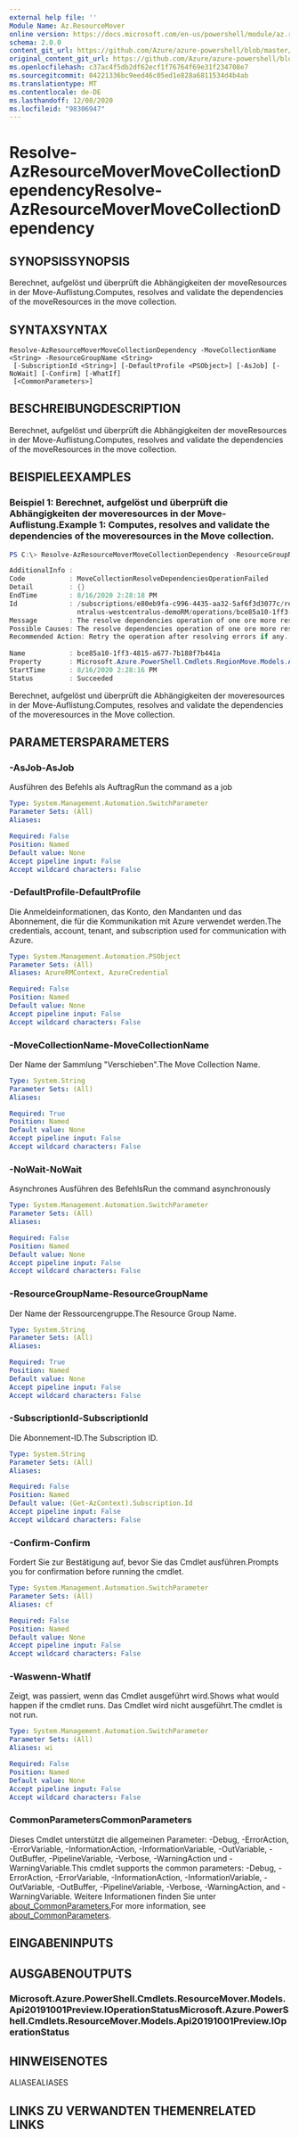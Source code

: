 ```yaml
---
external help file: ''
Module Name: Az.ResourceMover
online version: https://docs.microsoft.com/en-us/powershell/module/az.resourcemover/resolve-azresourcemovermovecollectiondependency
schema: 2.0.0
content_git_url: https://github.com/Azure/azure-powershell/blob/master/src/ResourceMover/help/Resolve-AzResourceMoverMoveCollectionDependency.md
original_content_git_url: https://github.com/Azure/azure-powershell/blob/master/src/ResourceMover/help/Resolve-AzResourceMoverMoveCollectionDependency.md
ms.openlocfilehash: c37ac4f5db2df62ecf1f76764f69e31f234708e7
ms.sourcegitcommit: 04221336bc9eed46c05ed1e828a6811534d4b4ab
ms.translationtype: MT
ms.contentlocale: de-DE
ms.lasthandoff: 12/08/2020
ms.locfileid: "98306947"
---
```

# <span data-ttu-id="ea4b3-101">Resolve-AzResourceMoverMoveCollectionDependency</span><span class="sxs-lookup"><span data-stu-id="ea4b3-101">Resolve-AzResourceMoverMoveCollectionDependency</span></span>

## <span data-ttu-id="ea4b3-102">SYNOPSIS</span><span class="sxs-lookup"><span data-stu-id="ea4b3-102">SYNOPSIS</span></span>
<span data-ttu-id="ea4b3-103">Berechnet, aufgelöst und überprüft die Abhängigkeiten der moveResources in der Move-Auflistung.</span><span class="sxs-lookup"><span data-stu-id="ea4b3-103">Computes, resolves and validate the dependencies of the moveResources in the move collection.</span></span>

## <span data-ttu-id="ea4b3-104">SYNTAX</span><span class="sxs-lookup"><span data-stu-id="ea4b3-104">SYNTAX</span></span>

```
Resolve-AzResourceMoverMoveCollectionDependency -MoveCollectionName <String> -ResourceGroupName <String>
 [-SubscriptionId <String>] [-DefaultProfile <PSObject>] [-AsJob] [-NoWait] [-Confirm] [-WhatIf]
 [<CommonParameters>]
```

## <span data-ttu-id="ea4b3-105">BESCHREIBUNG</span><span class="sxs-lookup"><span data-stu-id="ea4b3-105">DESCRIPTION</span></span>
<span data-ttu-id="ea4b3-106">Berechnet, aufgelöst und überprüft die Abhängigkeiten der moveResources in der Move-Auflistung.</span><span class="sxs-lookup"><span data-stu-id="ea4b3-106">Computes, resolves and validate the dependencies of the moveResources in the move collection.</span></span>

## <span data-ttu-id="ea4b3-107">BEISPIELE</span><span class="sxs-lookup"><span data-stu-id="ea4b3-107">EXAMPLES</span></span>

### <span data-ttu-id="ea4b3-108">Beispiel 1: Berechnet, aufgelöst und überprüft die Abhängigkeiten der moveresources in der Move-Auflistung.</span><span class="sxs-lookup"><span data-stu-id="ea4b3-108">Example 1: Computes, resolves and validate the dependencies of the moveresources in the Move collection.</span></span>
```powershell
PS C:\> Resolve-AzResourceMoverMoveCollectionDependency -ResourceGroupName "RG-MoveCollection-demoRM" -MoveCollectionName "PS-centralus-westcentralus-demoRM" 

AdditionalInfo : 
Code           : MoveCollectionResolveDependenciesOperationFailed
Detail         : {}
EndTime        : 8/16/2020 2:28:18 PM
Id             : /subscriptions/e80eb9fa-c996-4435-aa32-5af6f3d3077c/resourceGroups/RG-MoveCollection-demoRM/providers/Microsoft.Migrate/MoveCollections/PS-ce
                 ntralus-westcentralus-demoRM/operations/bce85a10-1ff3-4815-a677-7b188f7b441a
Message        : The resolve dependencies operation of one ore more resources has failed. Check the move status of the resource for more details. 
Possible Causes: The resolve dependencies operation of one ore more resources has failed.
Recommended Action: Retry the operation after resolving errors if any. If issue persists, contact support.
                     
Name           : bce85a10-1ff3-4815-a677-7b188f7b441a
Property       : Microsoft.Azure.PowerShell.Cmdlets.RegionMove.Models.Api20191001Preview.OperationStatusProperties
StartTime      : 8/16/2020 2:28:16 PM
Status         : Succeeded
```

<span data-ttu-id="ea4b3-109">Berechnet, aufgelöst und überprüft die Abhängigkeiten der moveresources in der Move-Auflistung.</span><span class="sxs-lookup"><span data-stu-id="ea4b3-109">Computes, resolves and validate the dependencies of the moveresources in the Move collection.</span></span>

## <span data-ttu-id="ea4b3-110">PARAMETERS</span><span class="sxs-lookup"><span data-stu-id="ea4b3-110">PARAMETERS</span></span>

### <span data-ttu-id="ea4b3-111">-AsJob</span><span class="sxs-lookup"><span data-stu-id="ea4b3-111">-AsJob</span></span>
<span data-ttu-id="ea4b3-112">Ausführen des Befehls als Auftrag</span><span class="sxs-lookup"><span data-stu-id="ea4b3-112">Run the command as a job</span></span>

```yaml
Type: System.Management.Automation.SwitchParameter
Parameter Sets: (All)
Aliases:

Required: False
Position: Named
Default value: None
Accept pipeline input: False
Accept wildcard characters: False
```

### <span data-ttu-id="ea4b3-113">-DefaultProfile</span><span class="sxs-lookup"><span data-stu-id="ea4b3-113">-DefaultProfile</span></span>
<span data-ttu-id="ea4b3-114">Die Anmeldeinformationen, das Konto, den Mandanten und das Abonnement, die für die Kommunikation mit Azure verwendet werden.</span><span class="sxs-lookup"><span data-stu-id="ea4b3-114">The credentials, account, tenant, and subscription used for communication with Azure.</span></span>

```yaml
Type: System.Management.Automation.PSObject
Parameter Sets: (All)
Aliases: AzureRMContext, AzureCredential

Required: False
Position: Named
Default value: None
Accept pipeline input: False
Accept wildcard characters: False
```

### <span data-ttu-id="ea4b3-115">-MoveCollectionName</span><span class="sxs-lookup"><span data-stu-id="ea4b3-115">-MoveCollectionName</span></span>
<span data-ttu-id="ea4b3-116">Der Name der Sammlung "Verschieben".</span><span class="sxs-lookup"><span data-stu-id="ea4b3-116">The Move Collection Name.</span></span>

```yaml
Type: System.String
Parameter Sets: (All)
Aliases:

Required: True
Position: Named
Default value: None
Accept pipeline input: False
Accept wildcard characters: False
```

### <span data-ttu-id="ea4b3-117">-NoWait</span><span class="sxs-lookup"><span data-stu-id="ea4b3-117">-NoWait</span></span>
<span data-ttu-id="ea4b3-118">Asynchrones Ausführen des Befehls</span><span class="sxs-lookup"><span data-stu-id="ea4b3-118">Run the command asynchronously</span></span>

```yaml
Type: System.Management.Automation.SwitchParameter
Parameter Sets: (All)
Aliases:

Required: False
Position: Named
Default value: None
Accept pipeline input: False
Accept wildcard characters: False
```

### <span data-ttu-id="ea4b3-119">-ResourceGroupName</span><span class="sxs-lookup"><span data-stu-id="ea4b3-119">-ResourceGroupName</span></span>
<span data-ttu-id="ea4b3-120">Der Name der Ressourcengruppe.</span><span class="sxs-lookup"><span data-stu-id="ea4b3-120">The Resource Group Name.</span></span>

```yaml
Type: System.String
Parameter Sets: (All)
Aliases:

Required: True
Position: Named
Default value: None
Accept pipeline input: False
Accept wildcard characters: False
```

### <span data-ttu-id="ea4b3-121">-SubscriptionId</span><span class="sxs-lookup"><span data-stu-id="ea4b3-121">-SubscriptionId</span></span>
<span data-ttu-id="ea4b3-122">Die Abonnement-ID.</span><span class="sxs-lookup"><span data-stu-id="ea4b3-122">The Subscription ID.</span></span>

```yaml
Type: System.String
Parameter Sets: (All)
Aliases:

Required: False
Position: Named
Default value: (Get-AzContext).Subscription.Id
Accept pipeline input: False
Accept wildcard characters: False
```

### <span data-ttu-id="ea4b3-123">-Confirm</span><span class="sxs-lookup"><span data-stu-id="ea4b3-123">-Confirm</span></span>
<span data-ttu-id="ea4b3-124">Fordert Sie zur Bestätigung auf, bevor Sie das Cmdlet ausführen.</span><span class="sxs-lookup"><span data-stu-id="ea4b3-124">Prompts you for confirmation before running the cmdlet.</span></span>

```yaml
Type: System.Management.Automation.SwitchParameter
Parameter Sets: (All)
Aliases: cf

Required: False
Position: Named
Default value: None
Accept pipeline input: False
Accept wildcard characters: False
```

### <span data-ttu-id="ea4b3-125">-Waswenn</span><span class="sxs-lookup"><span data-stu-id="ea4b3-125">-WhatIf</span></span>
<span data-ttu-id="ea4b3-126">Zeigt, was passiert, wenn das Cmdlet ausgeführt wird.</span><span class="sxs-lookup"><span data-stu-id="ea4b3-126">Shows what would happen if the cmdlet runs.</span></span>
<span data-ttu-id="ea4b3-127">Das Cmdlet wird nicht ausgeführt.</span><span class="sxs-lookup"><span data-stu-id="ea4b3-127">The cmdlet is not run.</span></span>

```yaml
Type: System.Management.Automation.SwitchParameter
Parameter Sets: (All)
Aliases: wi

Required: False
Position: Named
Default value: None
Accept pipeline input: False
Accept wildcard characters: False
```

### <span data-ttu-id="ea4b3-128">CommonParameters</span><span class="sxs-lookup"><span data-stu-id="ea4b3-128">CommonParameters</span></span>
<span data-ttu-id="ea4b3-129">Dieses Cmdlet unterstützt die allgemeinen Parameter: -Debug, -ErrorAction, -ErrorVariable, -InformationAction, -InformationVariable, -OutVariable, -OutBuffer, -PipelineVariable, -Verbose, -WarningAction und -WarningVariable.</span><span class="sxs-lookup"><span data-stu-id="ea4b3-129">This cmdlet supports the common parameters: -Debug, -ErrorAction, -ErrorVariable, -InformationAction, -InformationVariable, -OutVariable, -OutBuffer, -PipelineVariable, -Verbose, -WarningAction, and -WarningVariable.</span></span> <span data-ttu-id="ea4b3-130">Weitere Informationen finden Sie unter [about_CommonParameters.](http://go.microsoft.com/fwlink/?LinkID=113216)</span><span class="sxs-lookup"><span data-stu-id="ea4b3-130">For more information, see [about_CommonParameters](http://go.microsoft.com/fwlink/?LinkID=113216).</span></span>

## <span data-ttu-id="ea4b3-131">EINGABEN</span><span class="sxs-lookup"><span data-stu-id="ea4b3-131">INPUTS</span></span>

## <span data-ttu-id="ea4b3-132">AUSGABEN</span><span class="sxs-lookup"><span data-stu-id="ea4b3-132">OUTPUTS</span></span>

### <span data-ttu-id="ea4b3-133">Microsoft.Azure.PowerShell.Cmdlets.ResourceMover.Models.Api20191001Preview.IOperationStatus</span><span class="sxs-lookup"><span data-stu-id="ea4b3-133">Microsoft.Azure.PowerShell.Cmdlets.ResourceMover.Models.Api20191001Preview.IOperationStatus</span></span>

## <span data-ttu-id="ea4b3-134">HINWEISE</span><span class="sxs-lookup"><span data-stu-id="ea4b3-134">NOTES</span></span>

<span data-ttu-id="ea4b3-135">ALIASE</span><span class="sxs-lookup"><span data-stu-id="ea4b3-135">ALIASES</span></span>

## <span data-ttu-id="ea4b3-136">LINKS ZU VERWANDTEN THEMEN</span><span class="sxs-lookup"><span data-stu-id="ea4b3-136">RELATED LINKS</span></span>

